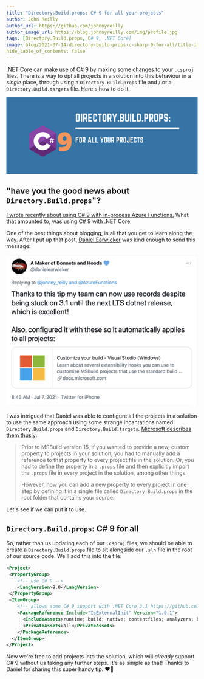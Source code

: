 ```yaml
---
title: "Directory.Build.props: C# 9 for all your projects"
author: John Reilly
author_url: https://github.com/johnnyreilly
author_image_url: https://blog.johnnyreilly.com/img/profile.jpg
tags: [Directory.Build.props, C# 9, .NET Core]
image: blog/2021-07-14-directory-build-props-c-sharp-9-for-all/title-image.png
hide_table_of_contents: false
---
```

.NET Core can make use of C# 9 by making some changes to your `.csproj` files. There is a way to opt all projects in a solution into this behaviour in a *single* place, through using a `Directory.Build.props` file and / or a `Directory.Build.targets` file. Here's how to do it.

![title image showing name of post and the C# logo](../static/blog/2021-07-14-directory-build-props-c-sharp-9-for-all/title-image.png)

## "have you the good news about `Directory.Build.props`"?

[I wrote recently about using C# 9 with in-process Azure Functions.](./2021-07-01-c-sharp-9-azure-functions-in-process.md) What that amounted to, was using C# 9 with .NET Core.

One of the best things about blogging, is all that you get to learn along the way.  After I put up that post, [Daniel Earwicker](https://twitter.com/danielearwicker) was kind enough to send this message:

[![title image showing name of post and the C# logo](../static/blog/2021-07-14-directory-build-props-c-sharp-9-for-all/daniel-earwicker-tweet.png)](https://twitter.com/danielearwicker/status/1412678642203828226)

I was intrigued that Daniel was able to configure all the projects in a solution to use the same approach using some strange incantations named `Directory.Build.props` and `Directory.Build.targets`. [Microsoft describes them thusly](https://docs.microsoft.com/en-us/visualstudio/msbuild/customize-your-build?view=vs-2019#directorybuildprops-and-directorybuildtargets):

> Prior to MSBuild version 15, if you wanted to provide a new, custom property to projects in your solution, you had to manually add a reference to that property to every project file in the solution. Or, you had to define the property in a `.props` file and then explicitly import the `.props` file in every project in the solution, among other things.
>
> However, now you can add a new property to every project in one step by defining it in a single file called `Directory.Build.props` in the root folder that contains your source. 

Let's see if we can put it to use.

## `Directory.Build.props`: C# 9 for all

So, rather than us updating each of our `.csproj` files, we should be able to create a `Directory.Build.props` file to sit alongside our `.sln` file in the root of our source code. We'll add this into the file: 

```xml
<Project>
 <PropertyGroup>
    <!-- use C# 9 -->
    <LangVersion>9.0</LangVersion>
 </PropertyGroup>
 <ItemGroup>
    <!-- allows some C# 9 support with .NET Core 3.1 https://github.com/manuelroemer/IsExternalInit -->
    <PackageReference Include="IsExternalInit" Version="1.0.1">
      <IncludeAssets>runtime; build; native; contentfiles; analyzers; buildtransitive</IncludeAssets>
      <PrivateAssets>all</PrivateAssets>
    </PackageReference>
  </ItemGroup>
</Project>
```

Now we're free to add projects into the solution, which will *already* support C# 9 without us taking any further steps. It's as simple as that!  Thanks to Daniel for sharing this super handy tip. ❤️🌻
